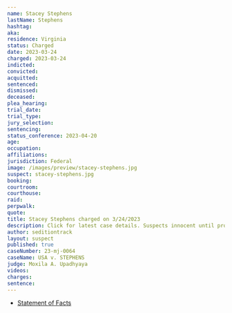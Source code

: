 ```yaml
---
name: Stacey Stephens
lastName: Stephens
hashtag:
aka:
residence: Virginia
status: Charged
date: 2023-03-24
charged: 2023-03-24
indicted:
convicted:
acquitted:
sentenced:
dismissed:
deceased:
plea_hearing:
trial_date:
trial_type:
jury_selection:
sentencing:
status_conference: 2023-04-20
age:
occupation:
affiliations:
jurisdiction: Federal
image: /images/preview/stacey-stephens.jpg
suspect: stacey-stephens.jpg
booking:
courtroom:
courthouse:
raid:
perpwalk:
quote:
title: Stacey Stephens charged on 3/24/2023
description: Click for latest case details. Suspects innocent until proven guilty.
author: seditiontrack
layout: suspect
published: true
caseNumber: 23-mj-0064
caseName: USA v. STEPHENS
judge: Moxila A. Upadhyaya
videos:
charges:
sentence:
---
```

- [Statement of Facts](https://storage.courtlistener.com/recap/gov.uscourts.dcd.253476/gov.uscourts.dcd.253476.1.1.pdf)
